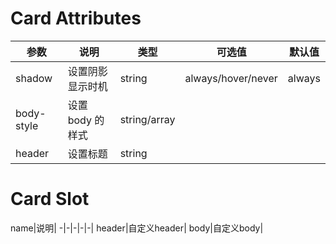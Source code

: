 
# Card Attributes

参数|说明|类型|可选值|默认值
-|-|-|-|-|
shadow|设置阴影显示时机|string|always/hover/never|always
body-style|设置 body 的样式|string/array||
header|设置标题|string||


# Card Slot

name|说明|
-|-|-|-|-|
header|自定义header|
body|自定义body|

